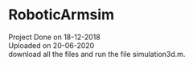 # RoboticArmsim
Project Done on 18-12-2018\
Uploaded on 20-06-2020\
download all the files and run the file simulation3d.m.
